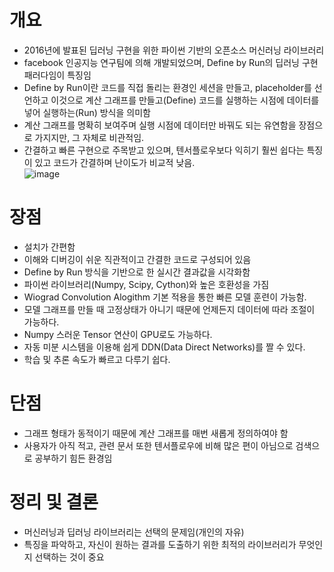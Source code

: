 # 개요
- 2016년에 발표된 딥러닝 구현을 위한 파이썬 기반의 오픈소스 머신러닝 라이브러리
- facebook 인공지능 연구팀에 의해 개발되었으며, Define by Run의 딥러닝 구현 패러다임이 특징임
- Define by Run이란 코드를 직접 돌리는 환경인 세션을 만들고, placeholder를 선언하고 이것으로 계산 그래프를 만들고(Define)
코드를 실행하는 시점에 데이터를 넣어 실행하는(Run) 방식을 의미함  
- 계산 그래프를 명확히 보여주며 실행 시점에 데이터만 바꿔도 되는 유연함을 장점으로 가지지만, 그 자체로 비관적임.
- 간결하고 빠른 구현으로 주목받고 있으며, 텐서플로우보다 익히기 훨씬 쉽다는 특징이 있고 코드가 간결하며 난이도가 비교적 낮음.  
![image](https://user-images.githubusercontent.com/113485036/202984038-a7a5d268-21b6-41f0-a1cc-1fab69a8c879.png)

# 장점
- 설치가 간편함
- 이해와 디버깅이 쉬운 직관적이고 간결한 코드로 구성되어 있음
- Define by Run 방식을 기반으로 한 실시간 결과값을 시각화함
- 파이썬 라이브러리(Numpy, Scipy, Cython)와 높은 호환성을 가짐
- Wiograd Convolution Alogithm 기본 적용을 통한 빠른 모델 훈련이 가능함.
- 모델 그래프를 만들 때 고정상태가 아니기 때문에 언제든지 데이터에 따라 조절이 가능하다.
- Numpy 스러운 Tensor 연산이 GPU로도 가능하다.
- 자동 미분 시스템을 이용해 쉽게 DDN(Data Direct Networks)를 짤 수 있다.
- 학습 및 추론 속도가 빠르고 다루기 쉽다.

# 단점
- 그래프 형태가 동적이기 때문에 계산 그래프를 매번 새롭게 정의하여야 함
- 사용자가 아직 적고, 관련 문서 또한 텐서플로우에 비해 많은 편이 아님으로 검색으로 공부하기 힘든 환경임

# 정리 및 결론
- 머신러닝과 딥러닝 라이브러리는 선택의 문제임(개인의 자유)
- 특징을 파악하고, 자신이 원하는 결과를 도출하기 위한 최적의 라이브러리가 무엇인지 선택하는 것이 중요
